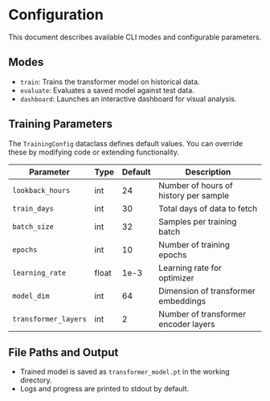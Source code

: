 # Configuration

This document describes available CLI modes and configurable parameters.

## Modes

- `train`: Trains the transformer model on historical data.
- `evaluate`: Evaluates a saved model against test data.
- `dashboard`: Launches an interactive dashboard for visual analysis.

## Training Parameters

The `TrainingConfig` dataclass defines default values. You can override these by modifying code or extending functionality.

| Parameter             | Type    | Default | Description                          |
|-----------------------|---------|---------|--------------------------------------|
| `lookback_hours`      | int     | 24      | Number of hours of history per sample |
| `train_days`          | int     | 30      | Total days of data to fetch          |
| `batch_size`          | int     | 32      | Samples per training batch           |
| `epochs`              | int     | 10      | Number of training epochs            |
| `learning_rate`       | float   | 1e-3    | Learning rate for optimizer          |
| `model_dim`           | int     | 64      | Dimension of transformer embeddings  |
| `transformer_layers`  | int     | 2       | Number of transformer encoder layers |

## File Paths and Output

- Trained model is saved as `transformer_model.pt` in the working directory.
- Logs and progress are printed to stdout by default.